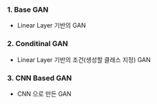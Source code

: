 ### 1. Base GAN
* Linear Layer 기반의 GAN

### 2. Conditinal GAN
* Linear Layer 기반의 조건(생성할 클래스 지정) GAN

### 3. CNN Based GAN
* CNN 으로 만든 GAN
